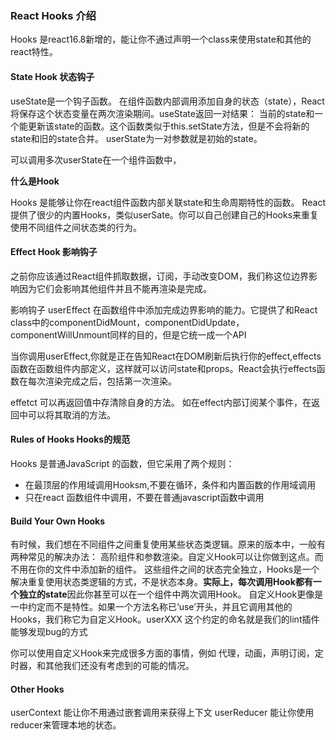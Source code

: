 ### React Hooks 介绍

Hooks 是react16.8新增的，能让你不通过声明一个class来使用state和其他的react特性。

#### State Hook 状态钩子

useState是一个钩子函数。 在组件函数内部调用添加自身的状态（state），React 将保存这个状态变量在两次渲染期间。useState返回一对结果： 当前的state和一个能更新该state的函数。这个函数类似于this.setState方法，但是不会将新的state和旧的state合并。
userState为一对参数就是初始的state。

可以调用多次userState在一个组件函数中，

**什么是Hook**

Hooks 是能够让你在react组件函数内部关联state和生命周期特性的函数。
React 提供了很少的内置Hooks，类似userSate。你可以自己创建自己的Hooks来重复使用不同组件之间状态类的行为。

#### Effect Hook 影响钩子

之前你应该通过React组件抓取数据，订阅，手动改变DOM，我们称这位边界影响因为它们会影响其他组件并且不能再渲染是完成。

影响钩子 userEffect 在函数组件中添加完成边界影响的能力。它提供了和React class中的componentDidMount，componentDidUpdate，componentWillUnmount同样的目的，但是它统一成一个API

当你调用userEffect,你就是正在告知React在DOM刷新后执行你的effect,effects函数在函数组件内部定义，这样就可以访问state和props。React会执行effects函数在每次渲染完成之后，包括第一次渲染。

effetct 可以再返回值中存清除自身的方法。 如在effect内部订阅某个事件，在返回中可以将其取消的方法。

#### Rules of Hooks  Hooks的规范

Hooks 是普通JavaScript 的函数，但它采用了两个规则：

* 在最顶层的作用域调用Hooksm,不要在循环，条件和内置函数的作用域调用
* 只在react 函数组件中调用，不要在普通javascript函数中调用

#### Build Your Own Hooks

有时候，我们想在不同组件之间重复使用某些状态类逻辑。原来的版本中，一般有两种常见的解决办法： 高阶组件和参数渲染。自定义Hook可以让你做到这点。而不用在你的文件中添加新的组件。
这些组件之间的状态完全独立，Hooks是一个解决重复使用状态类逻辑的方式，不是状态本身。**实际上，每次调用Hook都有一个独立的state**因此你甚至可以在一个组件中两次调用Hook。
自定义Hook更像是一中约定而不是特性。如果一个方法名称已‘use’开头，并且它调用其他的Hooks，我们称它为自定义Hook。userXXX 这个约定的命名就是我们的lint插件能够发现bug的方式

你可以使用自定义Hook来完成很多方面的事情，例如 代理，动画，声明订阅，定时器，和其他我们还没有考虑到的可能的情况。

#### Other Hooks

userContext  能让你不用通过嵌套调用来获得上下文
userReducer 能让你使用reducer来管理本地的状态。



